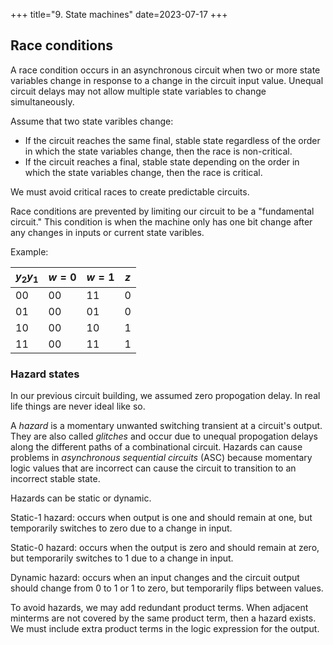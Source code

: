 +++
title="9. State machines"
date=2023-07-17
+++

## Race conditions

A race condition occurs in an asynchronous circuit when two or more state variables change in response to a change in the circuit input value.
Unequal circuit delays may not allow multiple state variables to change simultaneously.

Assume that two state varibles change:

- If the circuit reaches the same final, stable state regardless of the order in which the state variables change, then the race is non-critical.
- If the circuit reaches a final, stable state depending on the order in which the state variables change, then the race is critical.

We must avoid critical races to create predictable circuits.

Race conditions are prevented by limiting our circuit to be a "fundamental circuit."
This condition is when the machine only has one bit change after any changes in inputs or current state varibles.

Example:

|$y_2y_1$|$w=0$|$w=1$|$z$|
|---|---|---|---|
|00|00|11|0|
|01|00|01|0|
|10|00|10|1|
|11|00|11|1|

### Hazard states

In our previous circuit building, we assumed zero propogation delay.
In real life things are never ideal like so.

A _hazard_ is a momentary unwanted switching transient at a circuit's output.
They are also called _glitches_ and occur due to unequal propogation delays along the different paths of a combinational circuit.
Hazards can cause problems in _asynchronous sequential circuits_ (ASC) because momentary logic values that are incorrect can cause the circuit to transition to an incorrect stable state.

Hazards can be static or dynamic.

Static-1 hazard: occurs when output is one and should remain at one, but temporarily switches to zero due to a change in input.

Static-0 hazard: occurs when the output is zero and should remain at zero, but temporarily switches to 1 due to a change in input.

Dynamic hazard: occurs when an input changes and the circuit output should change from 0 to 1 or 1 to zero, but temporarily flips between values.

To avoid hazards, we may add redundant product terms. When adjacent minterms are not covered by the same product term, then a hazard exists.
We must include extra product terms in the logic expression for the output.

